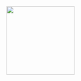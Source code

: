 <div align="center">
  <a href="https://github.com/davidluiz91">
  <img height="180em" src="https://github-readme-stats.vercel.app/api/top-langs/?username=benhuuur&layout=compact&langs_count=7&theme=cobalt"/>
</div>
